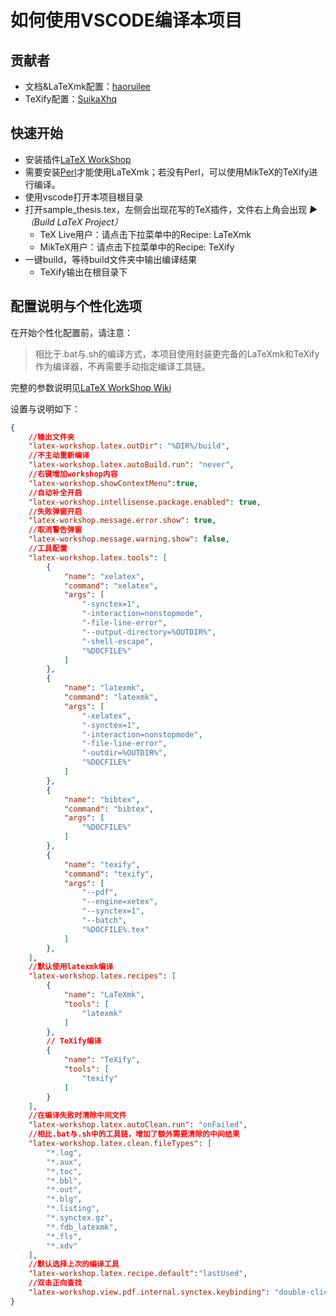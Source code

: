 # 如何使用VSCODE编译本项目

## 贡献者
- 文档&LaTeXmk配置：[haoruilee](https://github.com/haoruilee)
- TeXify配置：[SuikaXhq](https://github.com/SuikaXhq)

## 快速开始

- 安装插件[LaTeX WorkShop](https://marketplace.visualstudio.com/items?itemName=James-Yu.latex-workshop)
- 需要安装[Perl](https://strawberryperl.com/)才能使用LaTeXmk；若没有Perl，可以使用MikTeX的TeXify进行编译。
- 使用vscode打开本项目根目录
- 打开sample_thesis.tex，左侧会出现花写的TeX插件，文件右上角会出现 *▶︎（Build LaTeX Project）*
  - TeX Live用户：请点击下拉菜单中的Recipe: LaTeXmk
  - MikTeX用户：请点击下拉菜单中的Recipe: TeXify
- 一键build，等待build文件夹中输出编译结果
  - TeXify输出在根目录下

## 配置说明与个性化选项

在开始个性化配置前，请注意：

> 相比于.bat与.sh的编译方式，本项目使用封装更完备的LaTeXmk和TeXify作为编译器，不再需要手动指定编译工具链。

完整的参数说明见[LaTeX WorkShop Wiki](https://github.com/James-Yu/LaTeX-Workshop/wiki/)

设置与说明如下：

```json
{
    //输出文件夹
    "latex-workshop.latex.outDir": "%DIR%/build",
    //不主动重新编译
    "latex-workshop.latex.autoBuild.run": "never",
    //右键增加workshop内容
    "latex-workshop.showContextMenu":true,
    //自动补全开启
    "latex-workshop.intellisense.package.enabled": true,
    //失败弹窗开启
    "latex-workshop.message.error.show": true,
    //取消警告弹窗
    "latex-workshop.message.warning.show": false,
    //工具配置
    "latex-workshop.latex.tools": [
        {
            "name": "xelatex",
            "command": "xelatex",
            "args": [
                "-synctex=1",
                "-interaction=nonstopmode",
                "-file-line-error",
                "--output-directory=%OUTDIR%",
                "-shell-escape",
                "%DOCFILE%"
            ]
        },
        {
            "name": "latexmk",
            "command": "latexmk",
            "args": [
                "-xelatex",
                "-synctex=1",
                "-interaction=nonstopmode",
                "-file-line-error",
                "-outdir=%OUTDIR%",
                "%DOCFILE%"
            ]
        },
        {
            "name": "bibtex",
            "command": "bibtex",
            "args": [
                "%DOCFILE%" 
            ]
        },
        {
            "name": "texify",
            "command": "texify",
            "args": [
                "--pdf",
                "--engine=xetex",
                "--synctex=1",
                "--batch",
                "%DOCFILE%.tex"
            ]
        },
    ],
    //默认使用latexmk编译
    "latex-workshop.latex.recipes": [
        {
            "name": "LaTeXmk",
            "tools": [
                "latexmk"
            ]
        },
        // TeXify编译
        {
            "name": "TeXify",
            "tools": [
                "texify"
            ]
        }
    ],
    //在编译失败时清除中间文件
    "latex-workshop.latex.autoClean.run": "onFailed",
    //相比.bat与.sh中的工具链，增加了额外需要清除的中间结果
    "latex-workshop.latex.clean.fileTypes": [
        "*.log",
        "*.aux",
        "*.toc",
        "*.bbl",
        "*.out",
        "*.blg",
        "*.listing",
        "*.synctex.gz",
        "*.fdb_latexmk",
        "*.fls",
        "*.xdv"
    ],
    //默认选择上次的编译工具
    "latex-workshop.latex.recipe.default":"lastUsed",
    //双击正向查找
    "latex-workshop.view.pdf.internal.synctex.keybinding": "double-click"
}
```
